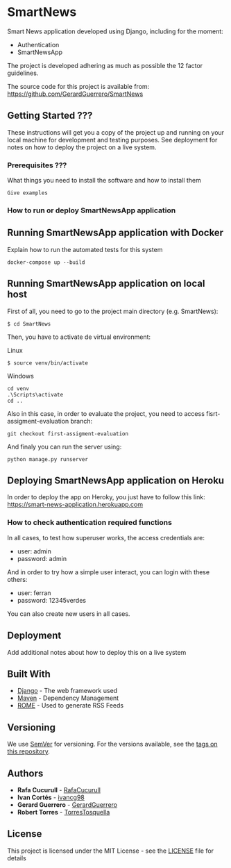 # SmartNews

Smart News application developed using Django, including for the moment:

  * Authentication
  * SmartNewsApp

The project is developed adhering as much as possible the 12 factor guidelines.

The source code for this project is available from: https://github.com/GerardGuerrero/SmartNews

## Getting Started ???

These instructions will get you a copy of the project up and running on your local machine for development and testing purposes. See deployment for notes on how to deploy the project on a live system.

### Prerequisites ???

What things you need to install the software and how to install them

```
Give examples
```

### How to run or deploy SmartNewsApp application

## Running SmartNewsApp application with Docker

Explain how to run the automated tests for this system

```
docker-compose up --build

```

## Running SmartNewsApp application on local host

First of all, you need to go to the project main directory (e.g. SmartNews):

```
$ cd SmartNews
```

Then, you have to activate de virtual environment:

Linux
```
$ source venv/bin/activate
```

Windows
```
cd venv
.\Scripts\activate
cd ..
```

Also in this case, in order to evaluate the project, you need to access fisrt-assigment-evaluation branch:

```
git checkout first-assigment-evaluation
```

And finaly you can run the server using:

```
python manage.py runserver
```

## Deploying SmartNewsApp application on Heroku

In order to deploy the app on Heroky, you just have to follow this link:
https://smart-news-application.herokuapp.com


### How to check authentication required functions

In all cases, to test how superuser works, the access credentials are:

* user: admin
* password: admin

And in order to try how a simple user interact, you can login with these others:

* user: ferran
* password: 12345verdes

You can also create new users in all cases.

## Deployment

Add additional notes about how to deploy this on a live system

## Built With

* [Django](https://docs.djangoproject.com/en/3.0/) - The web framework used
* [Maven](https://maven.apache.org/) - Dependency Management
* [ROME](https://rometools.github.io/rome/) - Used to generate RSS Feeds

## Versioning

We use [SemVer](http://semver.org/) for versioning. For the versions available, see the [tags on this repository](https://github.com/your/project/tags).

## Authors

* **Rafa Cucurull** - [RafaCucurull](https://github.com/RafaCucurull)
* **Ivan Cortés** - [ivancg98](https://github.com/ivancg98)
* **Gerard Guerrero** - [GerardGuerrero](https://github.com/GerardGuerrero)
* **Robert Torres** - [TorresTosquella](https://github.com/TorresTosquella)

## License

This project is licensed under the MIT License - see the [LICENSE](LICENSE) file for details
